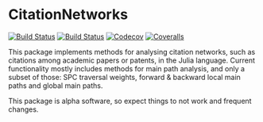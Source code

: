 # CitationNetworks

[![Build Status](https://travis-ci.com/jfb-h/CitationNetworks.jl.svg?branch=master)](https://travis-ci.com/jfb-h/CitationNetworks.jl)
[![Build Status](https://ci.appveyor.com/api/projects/status/github/jfb-h/CitationNetworks.jl?svg=true)](https://ci.appveyor.com/project/jfb-h/CitationNetworks-jl)
[![Codecov](https://codecov.io/gh/jfb-h/CitationNetworks.jl/branch/master/graph/badge.svg)](https://codecov.io/gh/jfb-h/CitationNetworks.jl)
[![Coveralls](https://coveralls.io/repos/github/jfb-h/CitationNetworks.jl/badge.svg?branch=master)](https://coveralls.io/github/jfb-h/CitationNetworks.jl?branch=master)

This package implements methods for analysing citation networks, such as citations among academic papers or patents, in the Julia language. Current functionality mostly includes methods for main path analysis, and only a subset of those: SPC traversal weights, forward & backward local main paths and global main paths.

This package is alpha software, so expect things to not work and frequent changes.

